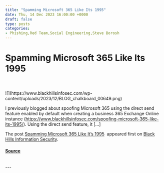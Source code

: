 ```yaml
---
title: "Spamming Microsoft 365 Like Its 1995"
date: Thu, 14 Dec 2023 16:00:00 +0000
draft: false
type: posts
categories: 
- Phishing,Red Team,Social Engineering,Steve Borosh
---
```

# Spamming Microsoft 365 Like Its 1995

<br/>

<br/>
![](https://www.blackhillsinfosec.com/wp-content/uploads/2023/12/BLOG_chalkboard_00649.png)

I previously blogged about spoofing Microsoft 365 using the direct send feature enabled by default when creating a business 365 Exchange Online instance (https://www.blackhillsinfosec.com/spoofing-microsoft-365-like-its-1995/). Using the direct send feature, it \[…\]

The post [Spamming Microsoft 365 Like It’s 1995](https://www.blackhillsinfosec.com/spamming-microsoft-365-like-its-1995/)  appeared first on [Black Hills Information Security](https://www.blackhillsinfosec.com).

#### [Source](https://www.blackhillsinfosec.com/spamming-microsoft-365-like-its-1995/)

<br/>
---
